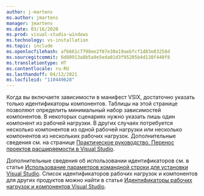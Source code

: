 ```yaml
---
author: j-martens
ms.author: jmartens
manager: jmartens
ms.date: 03/16/2020
ms.prod: visual-studio-windows
ms.technology: vs-installation
ms.topic: include
ms.openlocfilehash: afb661c7798ee2f07e30a19aebfcf1d83e83258d
ms.sourcegitcommit: 6d88913a8b5a9e5eda01d3f95205b4d138f440f8
ms.translationtype: HT
ms.contentlocale: ru-RU
ms.lasthandoff: 04/13/2021
ms.locfileid: "110449628"
---
```

Когда вы включаете зависимости в манифест VSIX, достаточно указать только идентификаторы компонентов. Таблицы на этой странице позволяют определить минимальный набор зависимостей компонентов. В некоторых сценариях нужно указать лишь один компонент из рабочей нагрузки. В других случаях потребуется несколько компонентов из одной рабочей нагрузки или несколько компонентов из нескольких рабочих нагрузок. Дополнительные сведения см. на странице [Практическое руководство. Перенос проектов расширяемости в Visual Studio](../../extensibility/how-to-migrate-extensibility-projects-to-visual-studio-2017.md).

Дополнительные сведения об использовании идентификаторов см. в статье [Использование параметров командной строки для установки Visual Studio](../use-command-line-parameters-to-install-visual-studio.md). Список идентификаторов рабочих нагрузок и компонентов для других продуктов можно найти в статье [Идентификаторы рабочих нагрузок и компонентов Visual Studio](../workload-and-component-ids.md).
